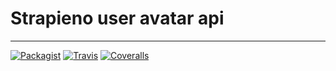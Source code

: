 # Strapieno user avatar api
---

[![Packagist](https://img.shields.io/packagist/dt/strapieno/str-user-avatar-api.svg?maxAge=2592000)](https://packagist.org/packages/strapieno/str-user-avatar-api) [![Travis](https://img.shields.io/travis/strapieno/str-user-avatar-api/develop.svg?maxAge=2592000)](https://travis-ci.org/strapieno/str-user-avatar-api) [![Coveralls](https://img.shields.io/coveralls/strapieno/str-user-avatar-api/develop.svg?style=flat-square)](https://coveralls.io/github/strapieno/str-user-avatar-api) 